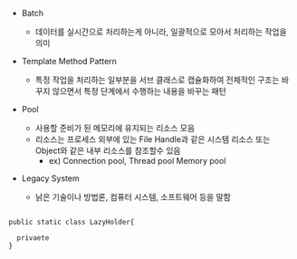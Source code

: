 + Batch
  - 데이터를 실시간으로 처리하는게 아니라, 일괄적으로 모아서 처리하는 작업을 의미

+ Template Method Pattern
  - 특정 작업을 처리하는 일부분을 서브 클래스로 캡슐화하여 전체적인 구조는 바꾸지 않으면서 특정 단계에서 수행하는 내용을 바꾸는 패턴

+ Pool
  - 사용할 준비가 된 메모리에 유지되는 리소스 모음
  - 리소스는 프로세스 외부에 있는 File Handle과 같은 시스템 리소스 또는 Object와 같은 내부 리소스를 참조할수 있음
    - ex) Connection pool, Thread pool Memory pool



+ Legacy System
  - 낡은 기술이나 방법론, 컴퓨터 시스템, 소프트웨어 등을 말함

```

public static class LazyHolder{

  privaete
}

```
